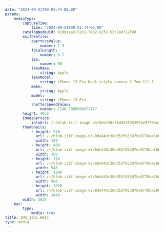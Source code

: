 ```yaml
---
date: "2024-09-21T09:01:44-06:00"
params:
    mediaType:
        captureTime:
            time: "2024-09-21T09:01:44-06:00"
        catalogNodeUid: 019811a3-52c1-7e82-92f2-53c7ad712f0d
        exifProfile:
            apertureValue:
                number: 1.5
            focalLength:
                number: 5.7
            iso:
                number: 50
            lensMake:
                string: Apple
            lensModel:
                string: iPhone 13 Pro back triple camera 5.7mm f/1.5
            make:
                string: Apple
            model:
                string: iPhone 13 Pro
            shutterSpeedValue:
                number: 1146.7889906871717
        height: 4032
        imageService:
            infoUrl: /~/blob-iiif-image-v3/8de440c38dd53f95307be9770aa10640d4ea6bbb1e8a05bdf1e86d7e3ae9e3cf/info.json
        thumbnails:
            - height: 240
              url: /~/blob-iiif-image-v3/8de440c38dd53f95307be9770aa10640d4ea6bbb1e8a05bdf1e86d7e3ae9e3cf/full/180%2C240/0/default.jpg
              width: 180
            - height: 480
              url: /~/blob-iiif-image-v3/8de440c38dd53f95307be9770aa10640d4ea6bbb1e8a05bdf1e86d7e3ae9e3cf/full/360%2C480/0/default.jpg
              width: 360
            - height: 720
              url: /~/blob-iiif-image-v3/8de440c38dd53f95307be9770aa10640d4ea6bbb1e8a05bdf1e86d7e3ae9e3cf/full/540%2C720/0/default.jpg
              width: 540
            - height: 1280
              url: /~/blob-iiif-image-v3/8de440c38dd53f95307be9770aa10640d4ea6bbb1e8a05bdf1e86d7e3ae9e3cf/full/960%2C1280/0/default.jpg
              width: 960
            - height: 1920
              url: /~/blob-iiif-image-v3/8de440c38dd53f95307be9770aa10640d4ea6bbb1e8a05bdf1e86d7e3ae9e3cf/full/1440%2C1920/0/default.jpg
              width: 1440
        width: 3024
    nav:
        type:
            media: true
title: IMG_1261.HEIC
type: media
---
```

